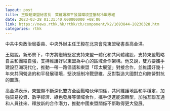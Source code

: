 ```yaml
---
layout: post
title: 王毅晤東盟秘書長　冀維護和平發展環境並抵制冷戰思維
date: 2023-03-28 01:31:40.000000000 +08:00
link: https://news.rthk.hk/rthk/ch/component/k2/1693844-20230328.htm
categories: rthk
---
```


中共中央政治局委員、中央外辦主任王毅在北京會見東盟秘書長高金洪。

王毅說，新形勢下，中方將繼續堅定支持東盟一體化和共同體建設，支持東盟戰略自主和團結自強，支持維護好以東盟為中心的區域合作架構。他又說，雙方要攜手建設亞洲現代化，推動一帶一路倡議和東盟「印太展望」對接合作，並維護好幾十年來共同營造的和平發展環境，堅決抵制冷戰思維，反對製造大國對立和陣營對抗的圖謀。

高金洪表示，東盟願不斷深化雙方全面戰略伙伴關係，共同維護地區和平穩定，加強貿易投資、數字經濟、綠色發展等領域合作，攜手促進能源轉型，加強互聯互通和人員往來、釋放新的合作潛力，推動中國東盟關係不斷取得更大發展。
